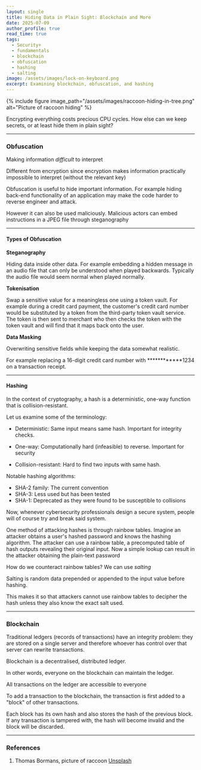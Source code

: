 ```yaml
---
layout: single
title: Hiding Data in Plain Sight: Blockchain and More
date: 2025-07-09
author_profile: true
read_time: true
tags:
  - Security+
  - fundamentals
  - blockchain
  - obfuscation
  - hashing
  - salting
image: /assets/images/lock-on-keyboard.png
excerpt: Examining blockchain, obfuscation, and hashing
---
```


{% include figure
  image_path="/assets/images/raccoon-hiding-in-tree.png"
  alt="Picture of raccoon hiding"
%}

Encrypting everything costs precious CPU cycles. How else can we keep secrets, or at least hide them in plain sight?

---
### Obfuscation

Making information *difficult* to interpret

Different from encryption since encryption makes information practically impossible to interpret (without the relevant key)

Obfuscation is useful to hide important information. For example hiding back-end functionality of an application may make the code harder to reverse engineer and attack.

However it can also be used maliciously. Malicious actors can embed instructions in a JPEG file through steganography

---
#### Types of Obfuscation 

**Steganography**

Hiding data inside other data. For example embedding a hidden message in an audio file that can only be understood when played backwards. Typically the audio file would seem normal when played normally.

**Tokenisation**

Swap a sensitive value for a meaningless one using a token vault. For example during a credit card payment, the customer's credit card number would be substituted by a token from the third-party token vault service. The token is then sent to merchant who then checks the token with the token vault and will find that it maps back onto the user.

**Data Masking**

Overwriting sensitive fields while keeping the data somewhat realistic.

For example replacing a 16-digit credit card number with \*\*\*\*\*\*\*\*\*\*\*\*1234 on a transaction receipt.

---
#### Hashing

In the context of cryptography, a hash is a deterministic, one-way function that is collision-resistant. 

Let us examine some of the terminology:

- Deterministic: Same input means same hash. Important for integrity checks.

- One-way: Computationally hard (infeasible) to reverse. Important for security

- Collision-resistant: Hard to find two inputs with same hash. 

Notable hashing algorithms:

- SHA-2 family: The current convention
- SHA-3: Less used but has been tested
- SHA-1: Deprecated as they were found to be susceptible to collisions

Now, whenever cybersecurity professionals design a secure system, people will of course try and break said system. 

One method of attacking hashes is through rainbow tables. Imagine an attacker obtains a user's hashed password and knows the hashing algorithm. The attacker can use a rainbow table, a precomputed table of hash outputs revealing their original input. Now a simple lookup can result in the attacker obtaining the plain-text password

How do we counteract rainbow tables? We can use *salting*

Salting is random data prepended or appended to the input value before hashing. 

This makes it so that attackers cannot use rainbow tables to decipher the hash unless they also know the exact salt used.

----
### Blockchain

Traditional ledgers (records of transactions) have an integrity problem: they are stored on a single server and therefore whoever has control over that server can rewrite transactions.

Blockchain is a decentralised, distributed ledger.

In other words, everyone on the blockchain can maintain the ledger.

All transactions on the ledger are accessible to everyone

To add a transaction to the blockchain, the transaction is first added to a "block" of other transactions.

Each block has its own hash and also stores the hash of the previous block. If any transaction is tampered with, the hash will become invalid and the block will be discarded.

---
### References

1. Thomas Bormans, picture of raccoon [Unsplash](https://unsplash.com/photos/a-raccoon-peeks-out-of-a-hole-in-a-tree-stump-y5XNvg3utOI)






